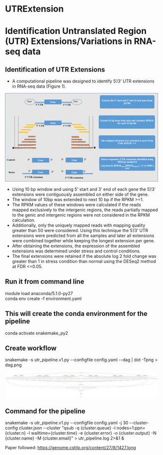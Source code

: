 # UTRExtension
# Identification Untranslated Region (UTR) Extensions/Variations in RNA-seq data

## Identification of UTR Extensions
* A computational pipeline was designed to identify 5’/3’ UTR extensions in RNA-seq data (Figure 1).

![Schematic representation of computational pipeline for identification 5’/3' UTR extensions.](https://github.com/sue02/RNA-seq-UTR/blob/master/workflow.png)
* Using 10 bp window and using 5’ start and 3’ end of each gene the 5’/3’ extensions were contiguously assembled on either side of the gene. 
* The window of 10bp was extended to next 10 bp if the RPKM >=1. 
* The RPKM values of these windows were calculated if the reads mapped exclusively to the intergenic regions, the reads partially mapped to the genic and intergenic regions were not considered in the RPKM calculation. 
* Additionally, only the uniquely mapped reads with mapping quality greater than 50 were considered. Using this technique the 5’/3’ UTR extensions were predicted from all the samples and later all extensions were combined together while keeping the longest extension per gene. 
* After obtaining the extensions, the expression of the assembled extensions was determined under stress and control conditions.
* The final extensions were retained if the absolute log 2 fold change was greater than 1 in stress condition than normal using the DESeq2  method at FDR <=0.05. 


## Run it from command line

module load anaconda/5.1.0-py27  
conda env create -f environment.yaml  

## This will create the conda environment for the pipeline
conda activate snakemake_py2  

## Create workflow
snakemake -s utr_pipeline.v1.py --configfile config.yaml --dag | dot -Tpng > dag.png

![Workflow.](https://github.com/sue02/RNA-seq-UTR/blob/master/dag.png)

## Command for the pipeline
snakemake -s utr_pipeline.v1.py --configfile config.yaml -j 30 --cluster-config cluster.json --cluster "qsub -q {cluster.queue} -l nodes=1:ppn={cluster.n} -l walltime={cluster.time} -e {cluster.error} -o {cluster.output} -N {cluster.name} -M {cluster.email}"  > utr_pipeline.log  2>&1 &

Paper followed: https://genome.cshlp.org/content/27/8/1427.long 
